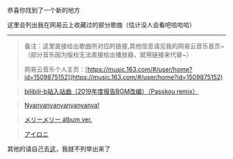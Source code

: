 恭喜你找到了一个新的地方

这里会列出我在网易云上收藏过的部分歌曲（估计没人会看吧哈哈哈）

---

>备注：这里直接给出歌曲所对应的链接,其他信息请见我的网易云音乐首页~（部分音乐因为版权无法直接给出播放器，就用链接来代替~）
>
>网易云音乐个人主页：[https://music.163.com/#/user/home?id=1509875152](https://music.163.com/#/user/home?id=1509875152)


>[bilibili-b站入站曲（2019年度报告BGM改编）（Passkou remix）](https://music.163.com/#/song?id=1413937679)


>[Nyanyanyanyanyanyanya!](https://music.163.com/#/song?id=22660286)


>[メリーメリー álbum ver.](https://music.163.com/#/song?id=28181959)


>[アイロニ](https://music.163.com/#/song?id=22705492)


其他的请自己去[这](https://music.163.com/#/playlist?id=2300462211)，我就不列举出来了
